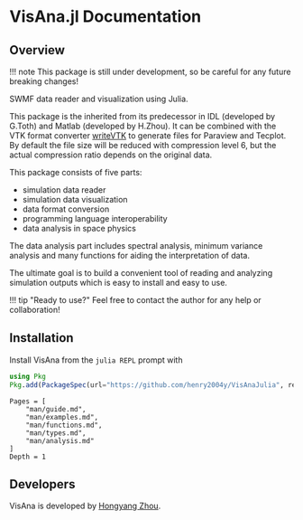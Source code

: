 # VisAna.jl Documentation

## Overview

!!! note
    This package is still under development, so be careful for any future breaking changes!

SWMF data reader and visualization using Julia.

This package is the inherited from its predecessor in IDL (developed by G.Toth) and Matlab (developed by H.Zhou).
It can be combined with the VTK format converter [writeVTK](https://github.com/jipolanco/WriteVTK.jl) to generate files for Paraview and Tecplot.
By default the file size will be reduced with compression level 6, but the actual compression ratio depends on the original data.

This package consists of five parts:
  * simulation data reader
  * simulation data visualization
  * data format conversion
  * programming language interoperability
  * data analysis in space physics

The data analysis part includes spectral analysis, minimum variance analysis and
many functions for aiding the interpretation of data.

The ultimate goal is to build a convenient tool of reading and analyzing simulation outputs which is easy to install and easy to use.

!!! tip "Ready to use?"
    Feel free to contact the author for any help or collaboration!

## Installation
Install VisAna from the `julia REPL` prompt with
```julia
using Pkg
Pkg.add(PackageSpec(url="https://github.com/henry2004y/VisAnaJulia", rev="master"))
```

```@contents
Pages = [
    "man/guide.md",
    "man/examples.md",
    "man/functions.md",
    "man/types.md",
    "man/analysis.md"
]
Depth = 1
```

## Developers

VisAna is developed by [Hongyang Zhou](https://github.com/henry2004y).
